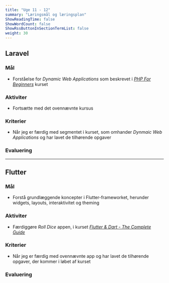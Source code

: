 ```yaml
---
title: "Uge 11 - 12"
summary: "Læringsmål og læringsplan"
ShowReadingTime: false
ShowWordCount: false
ShowRssButtonInSectionTermList: false
weight: 30
---
```


## Laravel

### Mål
- Forståelse for *Dynamic Web Applications* som beskrevet i [*PHP For Beginners*](https://laracasts.com/series/php-for-beginners-2023-edition) kurset

### Aktiviter
- Fortsætte med det ovennævnte kursus

### Kriterier
- Når jeg er færdig med segmentet i kurset, som omhander *Dynmaic Web Applications* og har lavet de tilhørende opgaver

### Evaluering

---

## Flutter

### Mål
- Forstå grundlæggende koncepter i Flutter-frameworket, herunder widgets, layouts, interaktivitet og theming

### Aktiviter
- Færdiggøre *Roll Dice* appen, i kurset [*Flutter & Dart - The Complete Guide*](https://www.udemy.com/course/learn-flutter-dart-to-build-ios-android-apps/)

### Kriterier
- Når jeg er færdig med ovennævnte app og har lavet de tilhørende opgaver, der kommer i løbet af kurset

### Evaluering